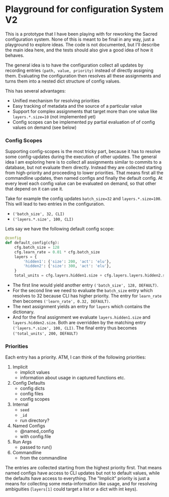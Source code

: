 # Playground for configuration System V2

This is a prototype that I have been playing with for reworking the Sacred configuration system.
None of this is meant to be final in any way, just a playground to explore ideas.
The code is not documented, but I'll describe the main idea here, and the tests should also give a good idea of how it behaves.

The general idea is to have the configuration collect all updates by recording entries `(path, value, priority)` instead of directly assigning them.
Evaluating the configuration then resolves all these assignments and turns them into a nested dict structure of config values.

This has several advantages:
  * Unified mechanism for resolving priorities
  * Easy tracking of metadata and the source of a particular value
  * Support for complex assignments that target more than one value like `layers.*.size=10` (not implemented yet)
  * Config scopes can be implemented py partial evaluation of of config values on demand (see below)
   
 
### Config Scopes
Supporting config-scopes is the most tricky part, because it has to resolve some config-updates during the execution of other updates.
The general idea I am exploring here is to collect all assignments similar to commits to a database, but not evaluate them directly.
Instead they are collected starting from high-priority and proceeding to lower priorities.
That means first all the commandline updates, then named configs and finally the default config.
At every level each config value can be evaluated on demand, so that other that depend on it can use it.

Take for example the config updates `batch_size=32` and `layers.*.size=100`.
This will lead to two entries in the configuration.
  * `('batch_size', 32, CLI)`
  * `('layers.*.size', 100, CLI)`
  
Lets say we have the following default config scope:
```python
@config
def default_config(cfg):
    cfg.batch_size = 128
    cfg.learn_rate = 0.01 * cfg.batch_size
    layers = {
        'hidden1': {'size': 200, 'act': 'elu'},
        'hidden2': {'size': 300, 'act': 'elu'},
    }
    total_units = cfg.layers.hidden1.size + cfg.layers.layers.hidden2.size
```
* The first line would yield another entry `('batch_size', 128, DEFAULT)`.
* For the second line we need to evaluate the `batch_size` entry which resolves to 32 because CLI has higher priority.
  The entry for `learn_rate` then becomes `('learn_rate', 0.32, DEFAULT)`.
* The next assignment yields an entry for `layers` which contains the dictionary.
* And for the final assignment we evaluate `layers.hidden1.size` and `layers.hidden2.size`.
  Both are overridden by the matching entry `('layers.*.size', 100, CLI)`.
  The final entry thus becomes `('total_units', 200, DEFAULT)`
  

### Priorities
Each entry has a priority. ATM, I can think of the following priorities:

1. Implicit
    * implicit values
    * information about usage in captured functions etc.
2. Config Defaults
    * config dicts
    * config files
    * config scopes
3. Internal
    * `seed`
    * `_id`
    * run directory?
4. Named Configs
    * @named_config
    * with config.file
5. Run Args
    * passed to run()
6. Commandline
    * from the commandline

The entries are collected starting from the highest priority first. 
That means named configs have access to CLI updates but not to default values, while the defaults have access to everything. 
The "Implicit" priority is just a means for collecting some meta-information like usage, and for resolving ambiguities (`layers[1]` could target a list or a dict with int keys).

